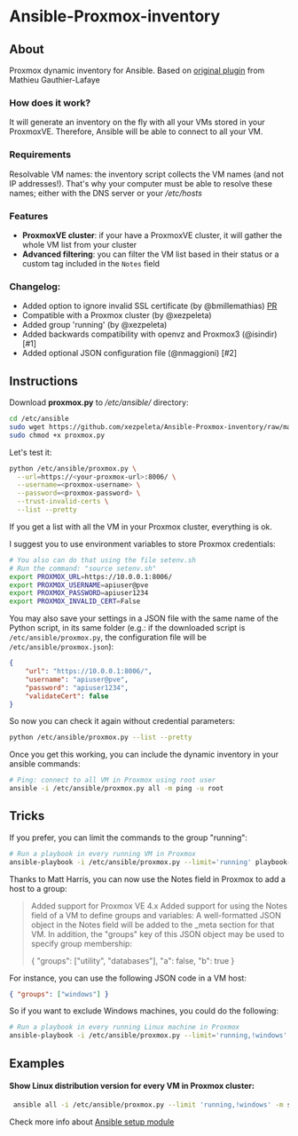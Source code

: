 # Ansible-Proxmox-inventory

## About

Proxmox dynamic inventory for Ansible. Based on [original plugin](https://raw.githubusercontent.com/ansible/ansible/devel/contrib/inventory/proxmox.py) from Mathieu Gauthier-Lafaye

### How does it work?

It will generate an inventory on the fly with all your VMs stored in your ProxmoxVE. Therefore, Ansible will be able to connect to all your VM.

### Requirements

Resolvable VM names: the inventory script collects the VM names (and not IP addresses!). That's why your computer must be able to resolve these names; either with the DNS server or your */etc/hosts* 


### Features

- **ProxmoxVE cluster**: if your have a ProxmoxVE cluster, it will gather the whole VM list from your cluster
- **Advanced filtering**: you can filter the VM list based in their status or a custom tag included in the `Notes` field


### Changelog:
- Added option to ignore invalid SSL certificate (by @bmillemathias) [PR](https://github.com/ansible/ansible/pull/17247)
- Compatible with a Proxmox cluster (by @xezpeleta)
- Added group 'running' (by @xezpeleta)
- Added backwards compatibility with openvz and Proxmox3 (@isindir) [#1]
- Added optional JSON configuration file (@nmaggioni) [#2]

## Instructions

Download **proxmox.py** to */etc/ansible/* directory:

```sh
cd /etc/ansible
sudo wget https://github.com/xezpeleta/Ansible-Proxmox-inventory/raw/master/proxmox.py
sudo chmod +x proxmox.py
```

Let's test it:

```sh
python /etc/ansible/proxmox.py \
  --url=https://<your-proxmox-url>:8006/ \
  --username=<proxmox-username> \
  --password=<proxmox-password> \
  --trust-invalid-certs \
  --list --pretty
```

If you get a list with all the VM in your Proxmox cluster, everything is ok.

I suggest you to use environment variables to store Proxmox credentials:

```sh
# You also can do that using the file setenv.sh
# Run the command: "source setenv.sh"
export PROXMOX_URL=https://10.0.0.1:8006/
export PROXMOX_USERNAME=apiuser@pve
export PROXMOX_PASSWORD=apiuser1234
export PROXMOX_INVALID_CERT=False
```

You may also save your settings in a JSON file with the same name of the Python script, in its same folder (e.g.: if the downloaded script is `/etc/ansible/proxmox.py`, the configuration file will be `/etc/ansible/proxmox.json`): 

```json
{
    "url": "https://10.0.0.1:8006/",
    "username": "apiuser@pve",
    "password": "apiuser1234",
    "validateCert": false
}
```

So now you can check it again without credential parameters:

```sh
python /etc/ansible/proxmox.py --list --pretty
```

Once you get this working, you can include the dynamic inventory in your ansible commands:

```sh
# Ping: connect to all VM in Proxmox using root user
ansible -i /etc/ansible/proxmox.py all -m ping -u root
```

## Tricks

If you prefer, you can limit the commands to the group "running":

```sh
# Run a playbook in every running VM in Proxmox
ansible-playbook -i /etc/ansible/proxmox.py --limit='running' playbook-example/playbook.yml
```

Thanks to Matt Harris, you can now use the Notes field in Proxmox to add a host to a group:

> Added support for Proxmox VE 4.x
> Added support for using the Notes field of a VM to define groups and variables:
> A well-formatted JSON object in the Notes field will be added to the _meta
> section for that VM.  In addition, the "groups" key of this JSON object may be
> used to specify group membership:
>
> { "groups": ["utility", "databases"], "a": false, "b": true }

For instance, you can use the following JSON code in a VM host:

```json
{ "groups": ["windows"] }
```

So if you want to exclude Windows machines, you could do the following:

```sh
# Run a playbook in every running Linux machine in Proxmox
ansible-playbook -i /etc/ansible/proxmox.py --limit='running,!windows' playbook-example/playbook.yml
```

## Examples

#### Show Linux distribution version for every VM in Proxmox cluster:

```sh
 ansible all -i /etc/ansible/proxmox.py --limit 'running,!windows' -m setup -u root -a 'filter=ansible_distribution_*'
```

Check more info about [Ansible setup module](http://docs.ansible.com/ansible/setup_module.html)
